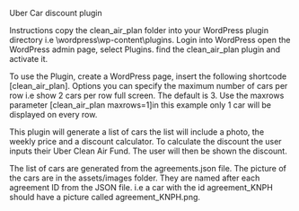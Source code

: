 Uber Car discount plugin 

Instructions 
copy the clean_air_plan folder into your WordPress plugin directory i.e \wordpress\wp-content\plugins.
Login into WordPress open the WordPress admin page, select Plugins. find the clean_air_plan plugin and activate it.

To use the Plugin, create a WordPress page, insert the following shortcode [clean_air_plan].
Options you can specify the maximum number of cars per row i.e show 2 cars per row full screen.
The default is 3.
Use the maxrows parameter 
[clean_air_plan maxrows=1]in this example only 1 car will be displayed on every row.

This plugin will generate a list of cars the list will include a photo, the weekly price and a discount calculator.
To calculate the discount the user inputs their Uber Clean Air Fund. 
The user will then be shown the discount.

The list of cars are generated from the agreements.json file.
The picture of the cars are in the assets/images folder. They are named after each agreement ID from the JSON file.
i.e a car with the id agreement_KNPH should have a picture called agreement_KNPH.png.

	


